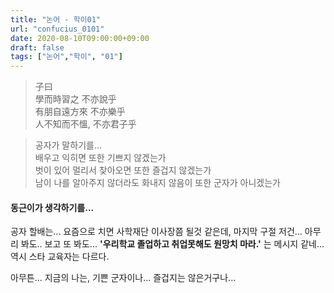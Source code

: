 ```yaml
---
title: "논어 - 학이01"
url: "confucius_0101"
date: 2020-08-10T09:00:00+09:00
draft: false
tags: ["논어","학이", "01"]
---
```

> 子曰 </br>
> 學而時習之 不亦說乎 </br>
> 有朋自遠方來 不亦樂乎 </br>
> 人不知而不慍, 不亦君子乎 </br>

> 공자가 말하기를... </br>
> 배우고 익히면 또한 기쁘지 않겠는가 </br>
> 벗이 있어 멀리서 찾아오면 또한 즐겁지 않겠는가 </br>
> 남이 나를 알아주지 않더라도 화내지 않음이 또한 군자가 아니겠는가 </br>


#### 동근이가 생각하기를...

공자 할배는... 요즘으로 치면 사학재단 이사장쯤 될것 같은데,
마지막 구절 저건... 아무리 봐도.. 보고 또 봐도...
**'우리학교 졸업하고 취업못해도 원망치 마라.'** 는 메시지 같네...
역시 스타 교육자는 다르다.

아무튼... 지금의 나는, 기쁜 군자이나... 즐겁지는 않은거구나...
